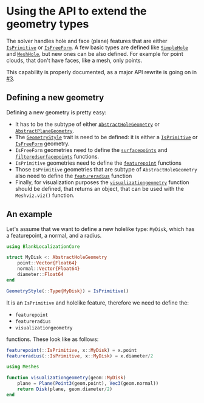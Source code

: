 # Using the API to extend the geometry types

The solver handles hole and face (plane) features that are either [`IsPrimitive`](@ref) or [`IsFreeForm`](@ref).
A few basic types are defined like [`SimpleHole`](@ref) and [`MeshHole`](@ref), but new ones can be also defined.
For example for point clouds, that don't have faces, like a mesh, only points.

This capability is properly documented, as a major API rewrite is going on in [#3](https://github.com/cserteGT3/BlankLocalizationCore.jl/pull/3).

## Defining a new geometry

Defining a new geometry is pretty easy:

* It has to be the subtype of either [`AbstractHoleGeometry`](@ref) or [`AbstractPlaneGeometry`](@ref).
* The [`GeometryStyle`](@ref) trait is need to be defined: it is either a [`IsPrimitive`](@ref) or [`IsFreeForm`](@ref) geometry.
* `IsFreeForm` geometries need to define the [`surfacepoints`](@ref) and [`filteredsurfacepoints`](@ref) functions.
* `IsPrimitive` geometries need to define the [`featurepoint`](@ref) functions
* Those `IsPrimitive` geometries that are subtype of `AbstractHoleGeometry` also need to define the [`featureradius`](@ref) function
* Finally, for visualization purposes the [`visualizationgeometry`](@ref) function should be defined, that returns an object, that can be used with the `Meshviz.viz()` function.

## An example

Let's assume that we want to define a new holelike type: `MyDisk`, which has a featurepoint, a normal, and a radius.

```julia
using BlankLocalizationCore

struct MyDisk <: AbstractHoleGeometry
    point::Vector{Float64}
    normal::Vector{Float64}
    diameter::Float64
end

GeometryStyle(::Type{MyDisk}) = IsPrimitive()
```

It is an `IsPrimitive` and holelike feature, therefore we need to define the:

* `featurepoint`
* `featureradius`
* `visualizationgeometry`

functions.
These look like as follows:

```julia
featurepoint(::IsPrimitive, x::MyDisk) = x.point
featureradius(::IsPrimitive, x::MyDisk) = x.diameter/2

using Meshes

function visualizationgeometry(geom::MyDisk)
    plane = Plane(Point3(geom.point), Vec3(geom.normal))
    return Disk(plane, geom.diameter/2)
end

```
